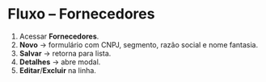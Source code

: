 # Fluxo – Fornecedores

1. Acessar **Fornecedores**.
2. **Novo** → formulário com CNPJ, segmento, razão social e nome fantasia.
3. **Salvar** → retorna para lista.
4. **Detalhes** → abre modal.
5. **Editar**/**Excluir** na linha.